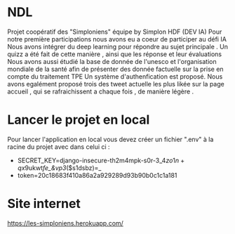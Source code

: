 # NDL
Projet coopératif des "Simploniens" équipe by Simplon HDF (DEV IA)
Pour notre première participations nous avons eu a coeur de participer au défi IA 
Nous avons intégrer du deep learning pour répondre au sujet principale .
Un quizz a été fait de cette manière , ainsi que les réponse et leur évaluations 
Nous avons aussi étudié la base de donnée de l'unesco et l'organisation mondiale de la santé afin de présenter des donnée factuelle sur la prise en compte du traitement TPE 
Un système d'authenfication est proposé.
Nous avons egalément proposé trois des tweet actuelle les plus likée sur la page accueil , qui se rafraichissent a chaque fois , de manière légère .

# Lancer le projet en local

Pour lancer l'application en local vous devez créer un fichier ".env" à la racine du projet avec dans celui ci :
- SECRET_KEY=django-insecure-th2m4mpk-s0r-3_4$zo1n+qx9$ukwt*fe_&vp3*($s1dsbz)=_
- token=20c18683f410a86a2a929289d93b90b0c1c1a181

# Site internet
https://les-simploniens.herokuapp.com/
